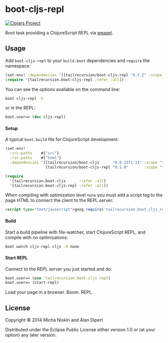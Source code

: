 # boot-cljs-repl

[![Clojars Project][2]][3]

Boot task providing a ClojureScript REPL via [weasel].

## Usage

Add `boot-cljs-repl` to your `build.boot` dependencies and `require` the
namespace:

```clj
(set-env! :dependencies '[[tailrecursion/boot-cljs-repl "X.Y.Z" :scope "test"]])
(require '[tailrecursion.boot-cljs-repl :refer :all])
```

You can see the options available on the command line:

```bash
boot cljs-repl -h
```

or in the REPL:

```clj
boot.user=> (doc cljs-repl)
```

#### Setup

A typical `boot.build` file for ClojureScript development:

```clj
(set-env!
  :src-paths    #{"src"}
  :rsc-paths    #{"html"}
  :dependencies '[[tailrecursion/boot-cljs      "0.0-2371-11" :scope "test"]
                  [tailrecursion/boot-cljs-repl "0.1.0"       :scope "test"]])

(require
  '[tailrecursion.boot-cljs      :refer :all]
  '[tailrecursion.boot-cljs-repl :refer :all])
```

When compiling with optimization level `none` you must add a script tag to the
page HTML to connect the client to the REPL server:

```html
<script type="text/javascript">goog.require('tailrecursion.boot_cljs_repl');</script>
```

#### Build

Start a build pipeline with file-watcher, start ClojureScript REPL, and compile
with no optimizations:

```bash
boot watch cljs-repl cljs -O none
```

#### Start REPL

Connect to the REPL server you just started and do:

```clj
boot.user=> (use 'tailrecursion.boot-cljs-repl)
boot.user=> (start-repl)
```

Load your page in a browser. Boom. REPL.

## License

Copyright © 2014 Micha Niskin and Alan Dipert

Distributed under the Eclipse Public License either version 1.0 or (at
your option) any later version.

[1]: https://github.com/tailrecursion/boot
[2]: http://clojars.org/tailrecursion/boot-cljs-repl/latest-version.svg?cache=3
[3]: http://clojars.org/tailrecursion/boot-cljs-repl
[cider]: https://github.com/clojure-emacs/cider
[weasel]: https://github.com/tomjakubowski/weasel
